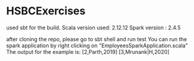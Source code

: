 # HSBCExercises

used sbt for the build. 
Scala version used: 2.12.12
Spark version : 2.4.5

after cloning the repo, please go to sbt shell and run test 
You can run the spark application by right clicking on "EmployeesSparkApplication.scala"
   The output for the example is: 
   [2,Parth,2019]
   [3,Mrunank|H,2020]
   
